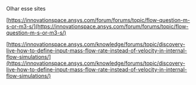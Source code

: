 Olhar esse sites

[https://innovationspace.ansys.com/forum/forums/topic/flow-question-m-s-or-m3-s/](https://innovationspace.ansys.com/forum/forums/topic/flow-question-m-s-or-m3-s/)

[https://innovationspace.ansys.com/knowledge/forums/topic/discovery-live-how-to-define-input-mass-flow-rate-instead-of-velocity-in-internal-flow-simulations/](https://innovationspace.ansys.com/knowledge/forums/topic/discovery-live-how-to-define-input-mass-flow-rate-instead-of-velocity-in-internal-flow-simulations/)